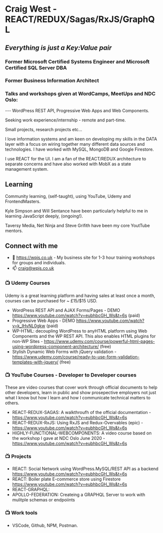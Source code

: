 <!--![TECH](https://images.unsplash.com/photo-1519389950473-47ba0277781c?ixlib=rb-1.2.1&ixid=eyJhcHBfaWQiOjEyMDd9&auto=format&fit=crop&w=1350&q=80)-->
# Craig West - REACT/REDUX/Sagas/RxJS/GraphQL
## *Everything is just a Key:Value pair*
### Former Microsoft Certified Systems Engineer and Microsoft Certified SQL Server DBA
### Former Business Information Architect
### Talks and workshops given at WordCamps, MeetUps and NDC Oslo:
   --- WordPress REST API, Progressive Web Apps and Web Components.

Seeking work experience/internship - remote and part-time.

Small projects, research projects etc...

I love information systems and am keen on developing my skills in the DATA layer with a focus on wiring together many different data sources and technologies. I have worked with MySQL, MongoDB and Google Firestore.

I use REACT for the UI. I am a fan of the REACT/REDUX architecture to separate concerns and have also worked with MobX as a state management system.

## Learning

Community learning, (self-taught), using YouTube, Udemy and FrontendMasters. 

Kyle Simpson and Will Sentance have been particularly helpful to me in learning JavaScript deeply, (ongoing!).

Taversy Media, Net Ninja and Steve Grifith have been my core YoutTube mentors.

## Connect with me
- 👯 https://wpjs.co.uk - My business site for 1-3 hour training workshops for groups and individuals.
- 📫 craig@wpjs.co.uk

### 📺 Udemy Courses

Udemy is a great learning platform and having sales at least once a month, courses can be purchased for ~ £15/$15 USD.

- WordPress REST API and AJAX Forms/Pages - DEMO https://www.youtube.com/watch?v=eubhbcGH_Ws&t=6s (paid)
- Progressive Web Apps - DEMO https://www.youtube.com/watch?v=k_lHvNL0gkw (paid)
- WP-HTML: decoupling WordPress to anyHTML platform using Web Components and the WP REST API. This also enables HTML plugins for non-WP Sites - https://www.udemy.com/course/powerful-html-pages-using-wordpress-component-architecture/ (free)
- Stylish Dynamic Web Forms with jQuery validation - https://www.udemy.com/course/ready-to-use-form-validation-templates-with-jquery/ (free)


### 📺 YouTube Courses - Developer to Developer courses

These are video courses that cover work through official documents to help other developers, learn in public and show prosepective employers not just what I know but how I learn and how I communicate technical matters to others.

- REACT-REDUX-SAGAS: A walkthroufh of the official documentation - https://www.youtube.com/watch?v=eubhbcGH_Ws&t=6s 
- REACT-REDUX-RxJS: Using RxJS and Redux-Overvables (epic) - https://www.youtube.com/watch?v=eubhbcGH_Ws&t=6s
- HIGHLY-FUNCTIONAL-WEBCOMPONENTS: A video course based on the workshop I gave at NDC Oslo June 2020 - https://www.youtube.com/watch?v=eubhbcGH_Ws&t=6s


### 📺 Projects

- REACT: Social Network using WordPress.MySQL/REST API as a backend https://www.youtube.com/watch?v=eubhbcGH_Ws&t=6s
- REACT: Boiler plate E-commerce store using Firestore https://www.youtube.com/watch?v=eubhbcGH_Ws&t=6s
- REACT-GRAPHQL:
- APOLLO-FEDERATION: Createing a GRAPHQL Server to work with mulitple schemas or endpoiints

### 📺 Work tools

- VSCode, Github, NPM, Postman.
